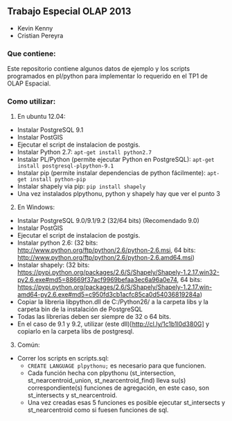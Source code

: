 ## Trabajo Especial OLAP 2013

- Kevin Kenny
- Cristian Pereyra

### Que contiene:

Este repositorio contiene algunos datos de ejemplo y los scripts programados en pl/python para implementar lo requerido en el TP1 de OLAP Espacial.

### Como utilizar:

1. En ubuntu 12.04:

- Instalar PostgreSQL 9.1
- Instalar PostGIS 
- Ejecutar el script de instalacion de postgis. 
- Instalar Python 2.7: `apt-get install python2.7`
- Instalar PL/Python (permite ejecutar Python en PostgreSQL): `apt-get install postgresql-plpython-9.1`
- Instalar pip (permite instalar dependencias de python fácilmente): `apt-get install python-pip`
- Instalar shapely via pip: `pip install shapely`
- Una vez instalados plpythonu, python y shapely hay que ver el punto 3


2. En Windows:

- Instalar PostgreSQL 9.0/9.1/9.2 (32/64 bits) (Recomendado 9.0)
- Instalar PostGIS
- Ejecutar el script de instalacion de postgis.
- Instalar python 2.6: (32 bits: http://www.python.org/ftp/python/2.6/python-2.6.msi, 64 bits: http://www.python.org/ftp/python/2.6/python-2.6.amd64.msi)
- Instalar shapely: (32 bits: https://pypi.python.org/packages/2.6/S/Shapely/Shapely-1.2.17.win32-py2.6.exe#md5=88669f37acf9969befaa3ec6a96a0e74, 64 bits: https://pypi.python.org/packages/2.6/S/Shapely/Shapely-1.2.17.win-amd64-py2.6.exe#md5=c950fd3cb1acfc85ca0d54036819284a)
- Copiar la libreria libpython.dll de C:/Python26/ a la carpeta libs y la carpeta bin de la instalación de PostgreSQL
- Todas las librerias deben ser siempre de 32 o 64 bits.
- En el caso de 9.1 y 9.2, utilizar (este dll)[http://cl.ly/1c1b1l0d380G] y copiarlo en la carpeta libs de postgresql.

3. Común:

- Correr los scripts en scripts.sql:
  - `CREATE LANGUAGE plpythonu;` es necesario para que funcionen.
  - Cada función hecha con plpythonu (st_intersection, st_nearcentroid_union, st_nearcentroid_find) lleva su(s) correspondiente(s) funciones de agregación, en este caso, son st_intersects y st_nearcentroid.
  - Una vez creadas esas 5 funciones es posible ejecutar st_intersects y st_nearcentroid como si fuesen funciones de sql.
